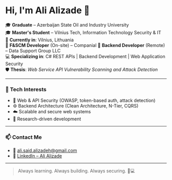 # Hi, I'm Ali Alizade 👋

🎓 **Graduate** – Azerbaijan State Oil and Industry University  
🎓 **Master's Student** – Vilnius Tech, Information Technology Security & IT  
📍 **Currently in**: Vilnius, Lithuania  
🏢 **F&SCM Developer** (On-site) – Companial 
💼 **Backend Developer** (Remote) – Data Support Group LLC  
💻 **Specializing in**: C# REST APIs | Backend Development | Web Application Security  
🛡️ **Thesis**: *Web Service API Vulnerability Scanning and Attack Detection*

---

### 🧠 Tech Interests

- 🔐 Web & API Security (OWASP, token-based auth, attack detection)
- ⚙️ Backend Architecture (Clean Architecture, N-Tier, CQRS)
- ☁️ Scalable and secure web systems
- 🧪 Research-driven development

---

### 📫 Contact Me

- 📧 ali.said.alizadeh@gmail.com
- 💼 [LinkedIn – Ali Alizade](https://www.linkedin.com/in/ali-alizadehh/)

---

> Always learning. Always building. Always securing. 🧠💻
